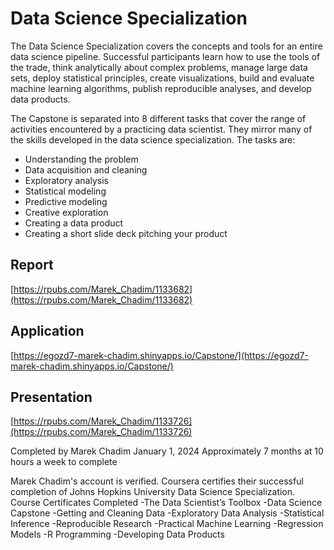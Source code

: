 
# Data Science Specialization
The Data Science Specialization covers the concepts and tools for an
entire data science pipeline. Successful participants learn how to use
the tools of the trade, think analytically about complex problems,
manage large data sets, deploy statistical principles, create
visualizations, build and evaluate machine learning algorithms, publish
reproducible analyses, and develop data products. 

The Capstone is separated into 8 different tasks that cover the range of activities encountered by a practicing data scientist. They mirror many of the skills  developed in the data science specialization. The tasks are: 
- Understanding the problem
- Data acquisition and cleaning
- Exploratory analysis
- Statistical modeling
- Predictive modeling
- Creative exploration
- Creating a data product
- Creating a short slide deck pitching your product

## Report  
[https://rpubs.com/Marek_Chadim/1133682](https://rpubs.com/Marek_Chadim/1133682)

## Application
[https://egozd7-marek-chadim.shinyapps.io/Capstone/](https://egozd7-marek-chadim.shinyapps.io/Capstone/)
## Presentation

[https://rpubs.com/Marek_Chadim/1133726](https://rpubs.com/Marek_Chadim/1133726)

Completed by Marek Chadim
January 1, 2024
Approximately 7 months at 10 hours a week to complete

Marek Chadim's account is verified. Coursera certifies their successful completion of Johns Hopkins University Data Science Specialization.
Course Certificates Completed
-The Data Scientist’s Toolbox
-Data Science Capstone
-Getting and Cleaning Data
-Exploratory Data Analysis
-Statistical Inference
-Reproducible Research
-Practical Machine Learning
-Regression Models
-R Programming
-Developing Data Products

